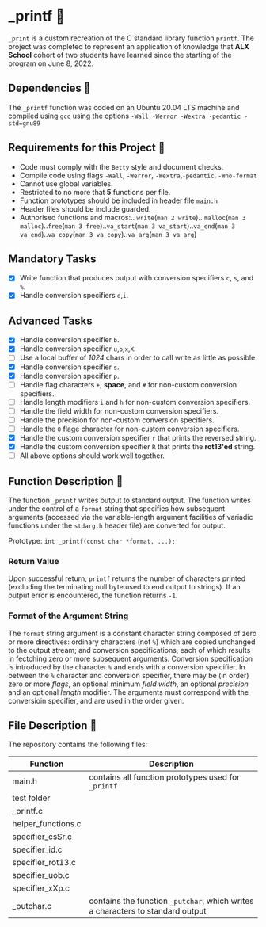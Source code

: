 # _printf :page_facing_up:

`_print` is a custom recreation of the C standard library function `printf`. The project was completed to represent an application of knowledge that **ALX School** cohort of two students have learned since the starting of the program on June 8, 2022.

## Dependencies :couple:

The `_printf` function was coded on an Ubuntu 20.04 LTS machine and compiled using `gcc` using the options `-Wall -Werror -Wextra -pedantic -std=gnu89`

## Requirements for this Project :couple:

* Code must comply with the `Betty` style and document checks.
* Compile code using flags `-Wall`, `-Werror`, `-Wextra`,`-pedantic`, `-Wno-format`
* Cannot use global variables.
* Restricted to no more that **5** functions per file.
* Function prototypes should be included in header file `main.h`
* Header files should be include guarded.
* Authorised functions and macros:.. `write`(`man 2 write`).. `malloc`(`man 3 malloc`)..`free`(`man 3 free`)..`va_start`(`man 3 va_start`)..`va_end`(`man 3 va_end`)..`va_copy`(`man 3 va_copy`)..`va_arg`(`man 3 va_arg`)

## Mandatory Tasks

- [x] Write function that produces output with conversion specifiers `c`, `s`, and `%`.
- [x] Handle conversion specifiers `d`,`i`.

## Advanced Tasks

- [x] Handle conversion specifier `b`.
- [x] Handle conversion specifier `u`,`o`,`x`,`X`.
- [ ] Use a local buffer of *1024* chars in order to call write as little as possible.
- [x] Handle conversion specifier `s`.
- [x] Handle conversion specifier `p`.
- [ ] Handle flag characters `+`, **space**, and `#` for non-custom conversion specifiers.
- [ ] Handle length modifiers `i` and `h` for non-custom conversion specifiers.
- [ ] Handle the field width for non-custom conversion specifiers.
- [ ] Handle the precision for non-custom conversion specifiers.
- [ ] Handle the `0` flage character for non-custom conversion specifiers.
- [x] Handle the custom conversion specifier `r` that prints the reversed string.
- [x] Handle the custom conversion specifier `R` that prints the **rot13'ed** string.
- [ ] All above options should work well together.

## Function Description :speech_balloon:

The function `_printf` writes output to standard output. The function writes under the control of a `format` string that specifies how subsequent arguments (accessed via the variable-length argument facilities of variadic functions under the `stdarg.h` header file) are converted for output.

Prototype: `int _printf(const char *format, ...);`

### Return Value

Upon successful return, `printf` returns the number of characters printed (excluding the terminating null byte used to end output to strings). If an output error is encountered, the function returns `-1`.

### Format of the Argument String

The `format` string argument is a constant character string composed of zero or more directives: ordinary characters (not `%`) which are copied unchanged to the output stream; and conversion specifications, each of which results in fectching zero or more subsequent arguments. Conversion specification is introduced by the character `%` and ends with a conversion speicifier. In between the `%` character and conversion specifier, there may be (in order) zero or more *flags*, an optional minimum *field width*, an optional *precision* and an optional *length* modifier. The arguments must correspond with the conversioin specifier, and are used in the order given.

## File Description :speech_balloon:

The repository contains the following files:

| **Function** | **Description** |
| ------------- | ----------------- |
| main.h | contains all function prototypes used for `_printf` |
| test folder | |
| _printf.c | | 
| helper_functions.c | |
| specifier_csSr.c | | 
| specifier_id.c | |
| specifier_rot13.c | |
| specifier_uob.c | |
| specifier_xXp.c | |
| _putchar.c | contains the function `_putchar`, which writes a characters to standard output |



























